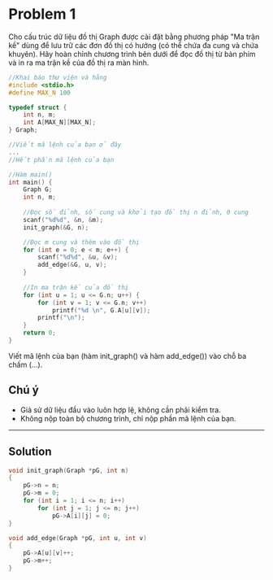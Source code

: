 # Problem 1

Cho cấu trúc dữ liệu đồ thị Graph được cài đặt bằng phương pháp "Ma trận kề" dùng để lưu trữ các đơn đồ thị có hướng (có thể chứa đa cung và chứa khuyên). Hãy hoàn chỉnh chương trình bên dưới để đọc đồ thị từ bàn phím và in ra ma trận kề của đồ thị ra màn hình.

```c
//Khai báo thư viện và hằng
#include <stdio.h>
#define MAX_N 100

typedef struct {
    int n, m;
    int A[MAX_N][MAX_N];
} Graph;

//Viết mã lệnh của bạn ở đây
...
//Hết phần mã lệnh của bạn

//Hàm main()
int main() {
    Graph G;
    int n, m;
    
    //Đọc số đỉnh, số cung và khởi tạo đồ thị n đỉnh, 0 cung
    scanf("%d%d", &n, &m);
    init_graph(&G, n);

    //Đọc m cung và thêm vào đồ thị
    for (int e = 0; e < m; e++) {
        scanf("%d%d", &u, &v);
        add_edge(&G, u, v);
    }
    
    //In ma trận kề của đồ thị
    for (int u = 1; u <= G.n; u++) {
        for (int v = 1; v <= G.n; v++)
            printf("%d \n", G.A[u][v]);
        printf("\n");
    }
    return 0;
}
```

Viết mã lệnh của bạn (hàm init_graph() và hàm add_edge()) vào chỗ ba chấm (...).

## Chú ý

- Giả sử dữ liệu đầu vào luôn hợp lệ, không cần phải kiểm tra.
- Không nộp toàn bộ chương trình, chỉ nộp phần mã lệnh của bạn.

---

## Solution

```c
void init_graph(Graph *pG, int n)
{
    pG->n = n;
    pG->m = 0;
    for (int i = 1; i <= n; i++)
        for (int j = 1; j <= n; j++)
            pG->A[i][j] = 0;
}

void add_edge(Graph *pG, int u, int v)
{
    pG->A[u][v]++;
    pG->m++;
}
```

